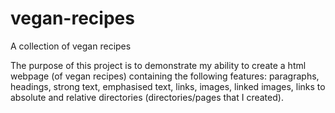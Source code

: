 # vegan-recipes
A collection of vegan recipes

The purpose of this project is to  demonstrate my ability to create a html
webpage (of vegan recipes) containing the following features: paragraphs, 
headings, strong text, emphasised text, links, images, linked images, links
to absolute and relative directories (directories/pages that I created).
